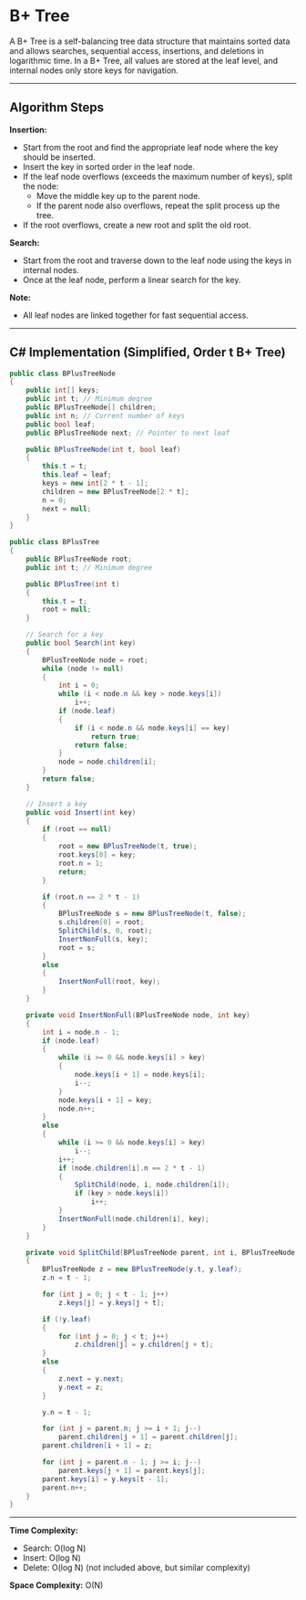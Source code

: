 # B+ Tree

A B+ Tree is a self-balancing tree data structure that maintains sorted data and allows searches, sequential access, insertions, and deletions in logarithmic time. In a B+ Tree, all values are stored at the leaf level, and internal nodes only store keys for navigation.

---

## Algorithm Steps

**Insertion:**

- Start from the root and find the appropriate leaf node where the key should be inserted.
- Insert the key in sorted order in the leaf node.
- If the leaf node overflows (exceeds the maximum number of keys), split the node:
  - Move the middle key up to the parent node.
  - If the parent node also overflows, repeat the split process up the tree.
- If the root overflows, create a new root and split the old root.

**Search:**

- Start from the root and traverse down to the leaf node using the keys in internal nodes.
- Once at the leaf node, perform a linear search for the key.

**Note:**

- All leaf nodes are linked together for fast sequential access.

---

## C# Implementation (Simplified, Order t B+ Tree)

```csharp
public class BPlusTreeNode
{
    public int[] keys;
    public int t; // Minimum degree
    public BPlusTreeNode[] children;
    public int n; // Current number of keys
    public bool leaf;
    public BPlusTreeNode next; // Pointer to next leaf

    public BPlusTreeNode(int t, bool leaf)
    {
        this.t = t;
        this.leaf = leaf;
        keys = new int[2 * t - 1];
        children = new BPlusTreeNode[2 * t];
        n = 0;
        next = null;
    }
}

public class BPlusTree
{
    public BPlusTreeNode root;
    public int t; // Minimum degree

    public BPlusTree(int t)
    {
        this.t = t;
        root = null;
    }

    // Search for a key
    public bool Search(int key)
    {
        BPlusTreeNode node = root;
        while (node != null)
        {
            int i = 0;
            while (i < node.n && key > node.keys[i])
                i++;
            if (node.leaf)
            {
                if (i < node.n && node.keys[i] == key)
                    return true;
                return false;
            }
            node = node.children[i];
        }
        return false;
    }

    // Insert a key
    public void Insert(int key)
    {
        if (root == null)
        {
            root = new BPlusTreeNode(t, true);
            root.keys[0] = key;
            root.n = 1;
            return;
        }

        if (root.n == 2 * t - 1)
        {
            BPlusTreeNode s = new BPlusTreeNode(t, false);
            s.children[0] = root;
            SplitChild(s, 0, root);
            InsertNonFull(s, key);
            root = s;
        }
        else
        {
            InsertNonFull(root, key);
        }
    }

    private void InsertNonFull(BPlusTreeNode node, int key)
    {
        int i = node.n - 1;
        if (node.leaf)
        {
            while (i >= 0 && node.keys[i] > key)
            {
                node.keys[i + 1] = node.keys[i];
                i--;
            }
            node.keys[i + 1] = key;
            node.n++;
        }
        else
        {
            while (i >= 0 && node.keys[i] > key)
                i--;
            i++;
            if (node.children[i].n == 2 * t - 1)
            {
                SplitChild(node, i, node.children[i]);
                if (key > node.keys[i])
                    i++;
            }
            InsertNonFull(node.children[i], key);
        }
    }

    private void SplitChild(BPlusTreeNode parent, int i, BPlusTreeNode y)
    {
        BPlusTreeNode z = new BPlusTreeNode(y.t, y.leaf);
        z.n = t - 1;

        for (int j = 0; j < t - 1; j++)
            z.keys[j] = y.keys[j + t];

        if (!y.leaf)
        {
            for (int j = 0; j < t; j++)
                z.children[j] = y.children[j + t];
        }
        else
        {
            z.next = y.next;
            y.next = z;
        }

        y.n = t - 1;

        for (int j = parent.n; j >= i + 1; j--)
            parent.children[j + 1] = parent.children[j];
        parent.children[i + 1] = z;

        for (int j = parent.n - 1; j >= i; j--)
            parent.keys[j + 1] = parent.keys[j];
        parent.keys[i] = y.keys[t - 1];
        parent.n++;
    }
}
```

---

**Time Complexity:**

- Search: O(log N)
- Insert: O(log N)
- Delete: O(log N) (not included above, but similar complexity)

**Space Complexity:** O(N)
